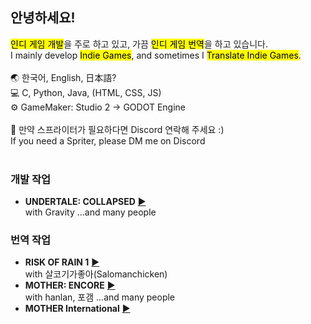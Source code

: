 ## 안녕하세요!
<mark>인디 게임 개발</mark>을 주로 하고 있고, 가끔 <mark>인디 게임 번역</mark>을 하고 있습니다.<br>
I mainly develop <mark>Indie Games</mark>, and sometimes I <mark>Translate Indie Games</mark>.
<br>
<br>
🌏 한국어, English, 日本語?<br>
💻 C, Python, Java, (HTML, CSS, JS)<br>
⚙️ GameMaker: Studio 2 → GODOT Engine<br>
<br>
📑 만약 스프라이터가 필요하다면 Discord 연락해 주세요 :)<br>
    If you need a Spriter, please DM me on Discord
<br>
<br>
### 개발 작업
  - **UNDERTALE: COLLAPSED** [▶](https://gamejolt.com/games/UTCP/667837)<br>
    with Gravity  ...and many people
### 번역 작업
  - **RISK OF RAIN 1** [▶](https://steamcommunity.com/sharedfiles/filedetails/?id=2826112260)<br>
    with 살코기가좋아(Salomanchicken)
  - **MOTHER: ENCORE** [▶](https://motherencore.com/)<br>
    with hanlan, 포갬  ...and many people
  - **MOTHER International** [▶](https://www.mother4ever.net/motherinternational/)<br>
